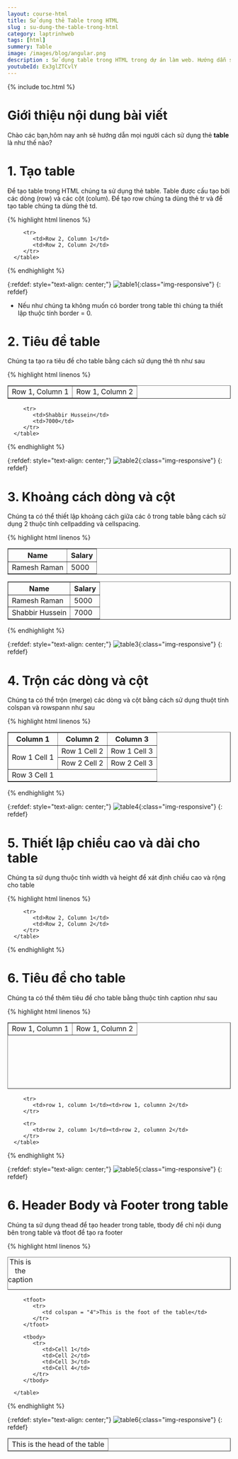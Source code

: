```yaml
---
layout: course-html
title: Sử dụng thẻ Table trong HTML   
slug : su-dung-the-table-trong-html
category: laptrinhweb
tags: [html]
summery: Table   
image: /images/blog/angular.png
description : Sử dụng table trong HTML trong dự án làm web. Hướng dẫn sử dụng table trong HTML vào dự án web. 
youtubeId: Ex3glZTCvlY
---
```


{% include toc.html %}

# **Giới thiệu nội dung bài viết**

Chào các bạn,hôm nay anh sẽ hướng dẫn mọi người cách sử dụng thẻ <b>table</b> là như thế nào?

# **1. Tạo table**

Để tạo table trong HTML chúng ta sử dụng thẻ table. Table được cấu tạo bởi các dòng (row) và các cột (colum). Để tạo row chúng ta dùng thẻ tr và để tạo table chúng ta dùng thẻ td.


{% highlight html linenos %}

<!DOCTYPE html>
<html>

   <head>
      <title>HTML Tables</title>
   </head>
   
   <body>
      <table border = "1">
         <tr>
            <td>Row 1, Column 1</td>
            <td>Row 1, Column 2</td>
         </tr>
         
         <tr>
            <td>Row 2, Column 1</td>
            <td>Row 2, Column 2</td>
         </tr>
      </table>
      
   </body>
</html>

{% endhighlight %} 

{:refdef: style="text-align: center;"}
![table1](/images/post/html/table1.png){:class="img-responsive"}
{: refdef}

- Nếu như chúng ta không muốn có border trong table thì chúng ta thiết lập thuộc tính border = 0.

# **2. Tiêu đề table**

Chúng ta tạo ra tiêu đề cho table bằng cách sử dụng thẻ th như sau

{% highlight html linenos %}

<!DOCTYPE html>
<html>

   <head>
      <title>HTML Table Header</title>
   </head>
   
   <body>
      <table border = "1">
         <tr>
            <th>Name</th>
            <th>Salary</th>
         </tr>
         <tr>
            <td>Ramesh Raman</td>
            <td>5000</td>
         </tr>
         
         <tr>
            <td>Shabbir Hussein</td>
            <td>7000</td>
         </tr>
      </table>
   </body>
   
</html>

{% endhighlight %} 

{:refdef: style="text-align: center;"}
![table2](/images/post/html/table2.png){:class="img-responsive"}
{: refdef}

# **3. Khoảng cách dòng và cột**

Chúng ta có thể thiết lập khoảng cách giữa các ô trong table bằng cách sử dụng 2 thuộc tính cellpadding và cellspacing.

{% highlight html linenos %}

<!DOCTYPE html>
<html>

   <head>
      <title>HTML Table Cellpadding</title>
   </head>
   
   <body>
      <table border = "1" cellpadding = "5" cellspacing = "5">
         <tr>
            <th>Name</th>
            <th>Salary</th>
         </tr>
         <tr>
            <td>Ramesh Raman</td>
            <td>5000</td>
         </tr>
         <tr>
            <td>Shabbir Hussein</td>
            <td>7000</td>
         </tr>
      </table>
   </body>
   
</html>

{% endhighlight %} 

{:refdef: style="text-align: center;"}
![table3](/images/post/html/table3.png){:class="img-responsive"}
{: refdef}

# **4. Trộn các dòng và cột**

Chúng ta có thể trộn (merge) các dòng và cột bằng cách sử dụng thuột tính colspan và rowspann như sau

{% highlight html linenos %}

<!DOCTYPE html>
<html>

   <head>
      <title>HTML Table Colspan/Rowspan</title>
   </head>
   
   <body>
      <table border = "1">
         <tr>
            <th>Column 1</th>
            <th>Column 2</th>
            <th>Column 3</th>
         </tr>
         <tr>
            <td rowspan = "2">Row 1 Cell 1</td>
            <td>Row 1 Cell 2</td>
            <td>Row 1 Cell 3</td>
         </tr>
         <tr>
            <td>Row 2 Cell 2</td>
            <td>Row 2 Cell 3</td>
         </tr>
         <tr>
            <td colspan = "3">Row 3 Cell 1</td>
         </tr>
      </table>
   </body>
   
</html>

{% endhighlight %} 

{:refdef: style="text-align: center;"}
![table4](/images/post/html/table4.png){:class="img-responsive"}
{: refdef}

# **5. Thiết lập chiều cao và dài cho table**

Chúng ta sử dụng thuộc tính width và height để xát định chiều cao và rộng cho table

{% highlight html linenos %}

<!DOCTYPE html>
<html>

   <head>
      <title>HTML Table Width/Height</title>
   </head>
   
   <body>
      <table border = "1" width = "400" height = "150">
         <tr>
            <td>Row 1, Column 1</td>
            <td>Row 1, Column 2</td>
         </tr>
         
         <tr>
            <td>Row 2, Column 1</td>
            <td>Row 2, Column 2</td>
         </tr>
      </table>
   </body>
   
</html>

{% endhighlight %} 

# **6. Tiêu đề cho table**

Chúng ta có thể thêm tiêu đề cho table bằng thuộc tính caption như sau

{% highlight html linenos %}

<!DOCTYPE html>
<html>

   <head>
      <title>HTML Table Caption</title>
   </head>
   
   <body>
      <table border = "1" width = "100%">
         <caption>This is the caption</caption>
         
         <tr>
            <td>row 1, column 1</td><td>row 1, columnn 2</td>
         </tr>
         
         <tr>
            <td>row 2, column 1</td><td>row 2, columnn 2</td>
         </tr>
      </table>
   </body>
   
</html>
   

{% endhighlight %} 

{:refdef: style="text-align: center;"}
![table5](/images/post/html/table5.png){:class="img-responsive"}
{: refdef}

# **6. Header Body và Footer trong table**

Chúng ta sử dụng thead để tạo header trong table, tbody để chỉ nội dung bên trong table và tfoot để tạo ra footer

{% highlight html linenos %}

<!DOCTYPE html>
<html>

   <head>
      <title>HTML Table</title>
   </head>
   
   <body>
      <table border = "1" width = "100%">
         <thead>
            <tr>
               <td colspan = "4">This is the head of the table</td>
            </tr>
         </thead>
         
         <tfoot>
            <tr>
               <td colspan = "4">This is the foot of the table</td>
            </tr>
         </tfoot>
         
         <tbody>
            <tr>
               <td>Cell 1</td>
               <td>Cell 2</td>
               <td>Cell 3</td>
               <td>Cell 4</td>
            </tr>
         </tbody>
         
      </table>
   </body>
   
</html>

{% endhighlight %} 

{:refdef: style="text-align: center;"}
![table6](/images/post/html/table6.png){:class="img-responsive"}
{: refdef}







